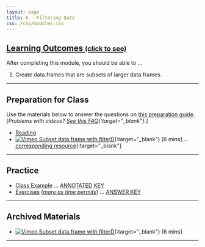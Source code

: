 ```yaml
---
layout: page
title: R - Filtering Data
css: /css/modules.css
---
```


<div class="panel-group-ILOs">
  <div class="panel panel-default">
    <div class="panel-heading">
      <h2 class="panel-title">
        <a data-toggle="collapse" href="#ILOs">Learning Outcomes <small>(click to see)</small></a>
      </h2>
    </div>
    <div id="ILOs" class="panel-collapse collapse">
      <div class="panel-body">
<p>After completing this module, you should be able to ...</p>

<ol>
  <li>Create data.frames that are subsets of larger data.frames.</li>
</ol>
      </div>
    </div>
  </div>
</div>

----

## Preparation for Class

Use the materials below to answer the questions on [this preparation guide](Prep/RFilter). [*Problems with videos? [See this FAQ](../resources/FAQ/FAQs/videos){:target="_blank"}.*]

* [Reading](bookR/RFilter.html)
* [![Vimeo](../img/dhovid.png) Subset data.frame with filterD](){:target="_blank"} [6 mins] ... [corresponding resource](HO/Penguins.html#RFilter){:target="_blank"}

----

## Practice

* [Class Example](CE/RFilter_CExmpl) ... [ANNOTATED KEY](CE/KEY_RFilter_CExmpl)
* [Exercises](CE/RFilter_CE1) ([*more as time permits*]([Exercises](CE/RFilter_CE2))) ... [ANSWER KEY](CE/KEY_RFilter_CE)

----

## Archived Materials

* [![Vimeo](../img/dhovid.png) Subset data.frame with filterD](https://vimeo.com/user45324800/filterd){:target="_blank"} [6 mins]

----
